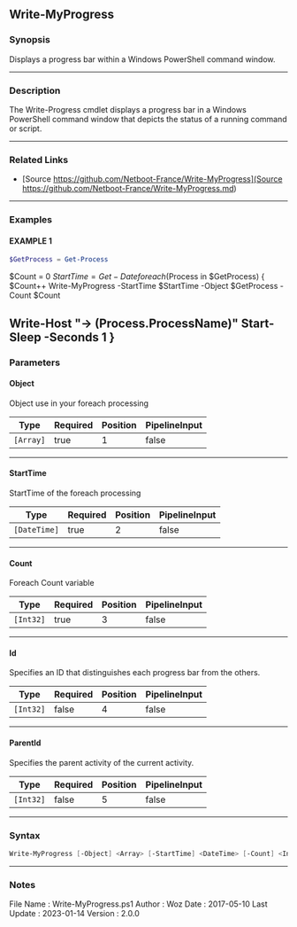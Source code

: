 Write-MyProgress
----------------
### Synopsis
Displays a progress bar within a Windows PowerShell command window.

---
### Description

The Write-Progress cmdlet displays a progress bar in a Windows PowerShell command window that depicts the status of a running command or script.

---
### Related Links
* [Source
https://github.com/Netboot-France/Write-MyProgress](Source
https://github.com/Netboot-France/Write-MyProgress.md)



---
### Examples
#### EXAMPLE 1
```PowerShell
$GetProcess = Get-Process
```
$Count = 0
$StartTime = Get-Date
foreach($Process in $GetProcess) {
$Count++
Write-MyProgress -StartTime $StartTime -Object $GetProcess -Count $Count

Write-Host "-> $($Process.ProcessName)"
Start-Sleep -Seconds 1
}
---
### Parameters
#### **Object**

Object use in your foreach processing






|Type     |Required|Position|PipelineInput|
|---------|--------|--------|-------------|
|`[Array]`|true    |1       |false        |



---
#### **StartTime**

StartTime of the foreach processing






|Type        |Required|Position|PipelineInput|
|------------|--------|--------|-------------|
|`[DateTime]`|true    |2       |false        |



---
#### **Count**

Foreach Count variable






|Type     |Required|Position|PipelineInput|
|---------|--------|--------|-------------|
|`[Int32]`|true    |3       |false        |



---
#### **Id**

Specifies an ID that distinguishes each progress bar from the others.






|Type     |Required|Position|PipelineInput|
|---------|--------|--------|-------------|
|`[Int32]`|false   |4       |false        |



---
#### **ParentId**

Specifies the parent activity of the current activity.






|Type     |Required|Position|PipelineInput|
|---------|--------|--------|-------------|
|`[Int32]`|false   |5       |false        |



---
### Syntax
```PowerShell
Write-MyProgress [-Object] <Array> [-StartTime] <DateTime> [-Count] <Int32> [[-Id] <Int32>] [[-ParentId] <Int32>] [<CommonParameters>]
```
---
### Notes
File Name   : Write-MyProgress.ps1
Author      : Woz
Date        : 2017-05-10
Last Update : 2023-01-14
Version     : 2.0.0
